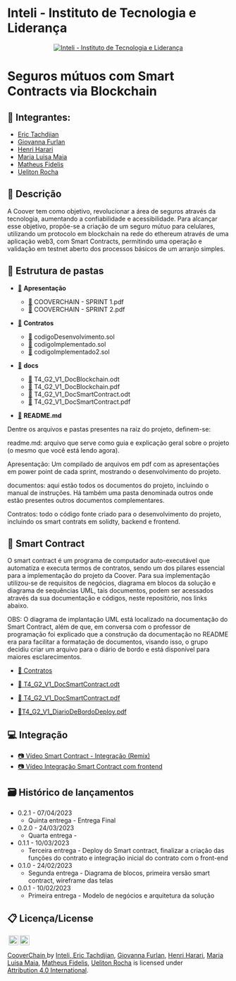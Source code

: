 
# Inteli - Instituto de Tecnologia e Liderança 

<p align="center">
<a href= "https://www.inteli.edu.br/"><img src="https://www.inteli.edu.br/wp-content/uploads/2021/08/20172028/marca_1-2.png" alt="Inteli - Instituto de Tecnologia e Liderança" border="0"></a>
</p>

# Seguros mútuos com Smart Contracts via Blockchain

## 🚀 Integrantes:
- <a href="https://www.linkedin.com/in/erictach/">Eric Tachdjian</a>
- <a href="https://www.linkedin.com/in/giovanna-furlan-torres-378316182/">Giovanna Furlan</a>
- <a href="https://www.linkedin.com/in/henri-harari-717930242/">Henri Harari </a>
- <a href="https://www.linkedin.com/in/maria-lu%C3%ADsa-maia-14384a212/">Maria Luisa Maia</a>
- <a href="https://www.linkedin.com/in/matheus-fidelis-680520232/">Matheus Fidelis</a>
- <a href="https://www.linkedin.com/in/uelitonrocha/">Ueliton Rocha</a>

## 📝 Descrição

 A Coover tem como objetivo, revolucionar a área de seguros através da tecnologia, aumentando a confiabilidade e acessibilidade. Para alcançar esse objetivo, propõe-se a criação de um seguro mútuo para celulares, utilizando um protocolo em blockchain na rede do ethereum através de uma aplicação web3, com Smart Contracts, permitindo uma operação e validação em testnet aberto dos processos básicos de um arranjo simples.

## 📁 Estrutura de pastas

  - <a href="https://github.com/2023M5T4-Inteli/Projeto2/tree/main/Apresentação">📂</a> <b>Apresentação</b> <br>
    - <a href="https://github.com/2023M5T4-Inteli/Projeto2/blob/main/Apresentação/COOVERCHAIN%20-%20SPRINT%201%20.pdf">📄</a> COOVERCHAIN - SPRINT 1.pdf<br>
    - <a href="https://github.com/2023M5T4-Inteli/Projeto2/blob/main/Apresentação/COOVERCHAIN%20-%20SPRINT%202%20.pdf">📄</a> COOVERCHAIN - SPRINT 2.pdf<br>
    
   - <a href="https://github.com/2023M5T4-Inteli/Projeto2/tree/main/Contratos">📂</a> <b>Contratos</b> <br>
     - <a href="https://github.com/2023M5T4-Inteli/Projeto2/blob/main/Contratos/codigoDesenvolvimento.sol">📄</a> codigoDesenvolvimento.sol<br>
     - <a href="https://github.com/2023M5T4-Inteli/Projeto2/blob/main/Contratos/codigoImplementado.sol">📄</a> codigoImplementado.sol<br>
     - <a href="https://github.com/2023M5T4-Inteli/Projeto2/blob/main/Contratos/codigoImplementado2.sol">📄</a> codigoImplementado2.sol<br>
    
   - <a href="https://github.com/2023M5T4-Inteli/Projeto2/tree/main/docs">📂</a> <b>docs</b> <br>
     - <a href="https://github.com/2023M5T4-Inteli/Projeto2/blob/main/docs/T4_G2_V1_DocBlockchain.odt">📄</a> T4_G2_V1_DocBlockchain.odt<br>
     - <a href="#">📄</a> T4_G2_V1_DocBlockchain.pdf<br>
     - <a href="https://github.com/2023M5T4-Inteli/Projeto2/blob/main/docs/T4_G2_V1_DocSmartContract.odt">📄</a> T4_G2_V1_DocSmartContract.odt<br>
     - <a href="https://github.com/2023M5T4-Inteli/Projeto2/blob/main/docs/T4_G2_V1_DocSmartContract.pdf">📄</a> T4_G2_V1_DocSmartContract.pdf<br>
    
   - <a href="https://github.com/2023M5T4-Inteli/Projeto2/blob/main/README.md">📝</a> <b>README.md</b> <br>

Dentre os arquivos e pastas presentes na raiz do projeto, definem-se:

readme.md: arquivo que serve como guia e explicação geral sobre o projeto (o mesmo que você está lendo agora).

Apresentação: Um compilado de arquivos em pdf com as apresentações em power point de cada sprint, mostrando o desenvolvimento do projeto.

documentos: aqui estão todos os documentos do projeto, incluindo o manual de instruções. Há também uma pasta denominada outros onde estão presentes outros documentos complementares.

Contratos: todo o código fonte criado para o desenvolvimento do projeto, incluindo os smart contrats em solidty, backend e frontend. 

## 📜 Smart Contract

O smart contract é um programa de computador auto-executável que automatiza e executa termos de contratos, sendo um dos pilares essencial para a implementação do projeto da Coover. Para sua implementação utilizou-se de requisitos de negócios, diagrama em blocos da solução e diagrama de sequências UML, tais documentos, podem ser acessados através da sua documentação e códigos, neste repositório, nos links abaixo. 

OBS: O diagrama de implantação UML está localizado na documentação do Smart Contract, além de que, em conversa com o professor de programação foi explicado que a construção da documentação no README era para facilitar a formatação de documentos, visando isso, o grupo decidiu criar um arquivo para o diário de bordo e está disponível para maiores esclarecimentos.

 - <a href="https://github.com/2023M5T4-Inteli/Projeto2/tree/main/Contratos">📂 Contratos</a><br>
 
 - <a href="https://github.com/2023M5T4-Inteli/Projeto2/blob/main/docs/T4_G2_V2_DocSmartContract.odt">📄 T4_G2_V1_DocSmartContract.odt</a><br>
 - <a href="https://github.com/2023M5T4-Inteli/Projeto2/blob/main/docs/T4_G2_V2_DocSmartContract.pdf">📄 T4_G2_V1_DocSmartContract.pdf</a><br>
 -  <a href="https://github.com/2023M5T4-Inteli/Projeto2/blob/main/docs/T4_G2_V1_DiárioDeBordoDeploy.pdf">📄T4_G2_V1_DiarioDeBordoDeploy.pdf</a><br>

## 💻 Integração

 - <a href="https://youtu.be/dFudPaJOzhc">📷 Vídeo Smart Contract - Integração (Remix)</a><br>
  - <a href="https://youtu.be/9S95Hp5-TSQ">📷 Vídeo Integração Smart Contract com frontend</a><br>


## 🗃 Histórico de lançamentos

* 0.2.1 - 07/04/2023
    * Quinta entrega - Entrega Final
* 0.2.0 - 24/03/2023
    * Quarta entrega - 
* 0.1.1 - 10/03/2023
    * Terceira entrega - Deploy do Smart contract, finalizar a criação das funções do contrato e integração inicial do contrato com o front-end
* 0.1.0 - 24/02/2023
    * Segunda entrega - Diagrama de blocos, primeira versão smart contract, wireframe das telas
* 0.0.1 - 10/02/2023
    * Primeira entrega - Modelo de negócios e arquitetura da solução

## 📋 Licença/License
<img style="height:22px!important;margin-left:3px;vertical-align:text-bottom;" src="https://mirrors.creativecommons.org/presskit/icons/cc.svg?ref=chooser-v1"><img style="height:22px!important;margin-left:3px;vertical-align:text-bottom;" src="https://mirrors.creativecommons.org/presskit/icons/by.svg?ref=chooser-v1"><p xmlns:cc="http://creativecommons.org/ns#" xmlns:dct="http://purl.org/dc/terms/"><a property="dct:title" rel="cc:attributionURL" href="https://github.com/2023M5T4-Inteli/Projeto2">CooverChain  <a> by </a> <a rel="cc:attributionURL dct:creator" property="cc:attributionName" href="https://github.com/InteliProjects/.github/blob/main/profile/README.md">Inteli, <a href="https://www.linkedin.com/in/erictach/">Eric Tachdjian</a>, <a href="https://www.linkedin.com/in/giovanna-furlan-torres-378316182/">Giovanna Furlan</a>, <a href="https://www.linkedin.com/in/henri-harari-717930242/">Henri Harari</a>,  <a href="https://www.linkedin.com/in/maria-lu%C3%ADsa-maia-14384a212/">Maria Luisa Maia</a>, <a href="https://www.linkedin.com/in/matheus-fidelis-680520232/">Matheus Fidelis</a>, <a href="https://www.linkedin.com/in/uelitonrocha/">Ueliton Rocha</a> is licensed under <a href="http://creativecommons.org/licenses/by/4.0/?ref=chooser-v1" target="_blank" rel="license noopener noreferrer" style="display:inline-block;">Attribution 4.0 International</a>.</p>
